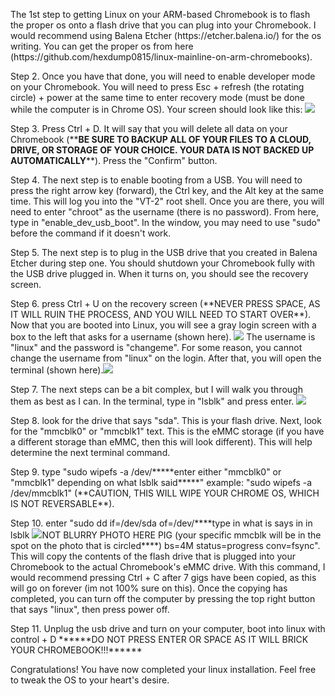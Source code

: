<p>The 1st step to getting Linux on your ARM-based Chromebook is to flash the proper os onto a flash drive that you can plug into your Chromebook. I would recommend using Balena Etcher (https://etcher.balena.io/) for the os writing. You can get the proper os from here (https://github.com/hexdump0815/linux-mainline-on-arm-chromebooks).</p>
<p>Step 2. Once you have that done, you will need to enable developer mode on your Chromebook. You will need to press Esc + refresh (the rotating circle) + power at the same time to enter recovery mode (must be done while the computer is in Chrome OS). Your screen should look like this: <img src=https://github.com/user-attachments/assets/1bd0f4c5-adb6-4074-88f1-5c53dd4f4f08></p>
<p>Step 3. Press Ctrl + D. It will say that you will delete all data on your Chromebook (**<b>BE SURE TO BACKUP ALL OF YOUR FILES TO A CLOUD, DRIVE, OR STORAGE OF YOUR CHOICE. YOUR DATA IS NOT BACKED UP AUTOMATICALLY</b>**). Press the "Confirm" button.</p>
<p>Step 4. The next step is to enable booting from a USB. You will need to press the right arrow key (forward), the Ctrl key, and the Alt key at the same time. This will log you into the "VT-2" root shell. Once you are there, you will need to enter "chroot" as the username (there is no password). From here, type in "enable_dev_usb_boot". In the window, you may need to use "sudo" before the command if it doesn't work.</p>
<p>Step 5. The next step is to plug in the USB drive that you created in Balena Etcher during step one. You should shutdown your Chromebook fully with the USB drive plugged in. When it turns on, you should see the recovery screen. </p>
<p>Step 6. press Ctrl + U on the recovery screen (**NEVER PRESS SPACE, AS IT WILL RUIN THE PROCESS, AND YOU WILL NEED TO START OVER**). Now that you are booted into Linux, you will see a gray login screen with a box to the left that asks for a username (shown here). <img src=https://github.com/user-attachments/assets/87f9c238-8b69-4321-ac55-0901d6bb66c9>
The username is "linux" and the password is "changeme". For some reason, you cannot change the username from "linux" on the login. After that, you will open the terminal (shown here).<img src=https://github.com/user-attachments/assets/298b881d-023a-43f8-8d43-ffb05b255164></p>
<p>Step 7. The next steps can be a bit complex, but I will walk you through them as best as I can. In the terminal, type in "lsblk" and press enter. <img src=https://github.com/user-attachments/assets/a6bd01ed-f67f-4eb4-b947-adcd5ee25851></p>
<p>Step 8. look for the drive that says "sda". This is your flash drive. Next, look for the "mmcblk0" or "mmcblk1" text. This is the eMMC storage (if you have a different storage than eMMC, then this will look different). This will help determine the next terminal command.</p>
<p>Step 9. type "sudo wipefs -a /dev/*****enter either "mmcblk0" or "mmcblk1" depending on what lsblk said*****" example: "sudo wipefs -a /dev/mmcblk1" (**CAUTION, THIS WILL WIPE YOUR CHROME OS, WHICH IS NOT REVERSABLE**).</p>
<p>Step 10. enter "sudo dd if=/dev/sda of=/dev/****type in what is says in in lsblk
 <img src=Chloe put <b>NOT BLURRY PHOTO HERE PIG</b> (your specific mmcblk will be in the spot on the photo that is circled****) bs=4M status=progress conv=fsync". This will copy the contents of the flash drive that is plugged into your Chromebook to the actual Chromebook's eMMC drive. With this command, I would recommend pressing Ctrl + C after 7 gigs have been copied, as this will go on forever (im not 100% sure on this). Once the copying has completed, you can turn off the computer by pressing the top right button that says "linux", then press power off.</p>
<p>Step 11. Unplug the usb drive and turn on your computer, boot into linux with control + D ******DO NOT PRESS ENTER OR SPACE AS IT WILL BRICK YOUR CHROMEBOOK!!!******</p>

Congratulations! You have now completed your linux installation. Feel free to tweak the OS to your heart's desire.






